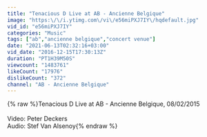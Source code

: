 ```yaml
---
title: "Tenacious D Live at AB - Ancienne Belgique"
image: "https:\/\/i.ytimg.com\/vi\/e56miPXJ7IY\/hqdefault.jpg"
vid_id: "e56miPXJ7IY"
categories: "Music"
tags: ["ab","ancienne belgique","concert venue"]
date: "2021-06-13T02:32:16+03:00"
vid_date: "2016-12-15T17:30:13Z"
duration: "PT1H39M50S"
viewcount: "1483761"
likeCount: "17976"
dislikeCount: "372"
channel: "AB - Ancienne Belgique"
---
```

{% raw %}Tenacious D Live at AB - Ancienne Belgique, 08/02/2015<br /><br />Video: Peter Deckers<br />Audio: Stef Van Alsenoy{% endraw %}
